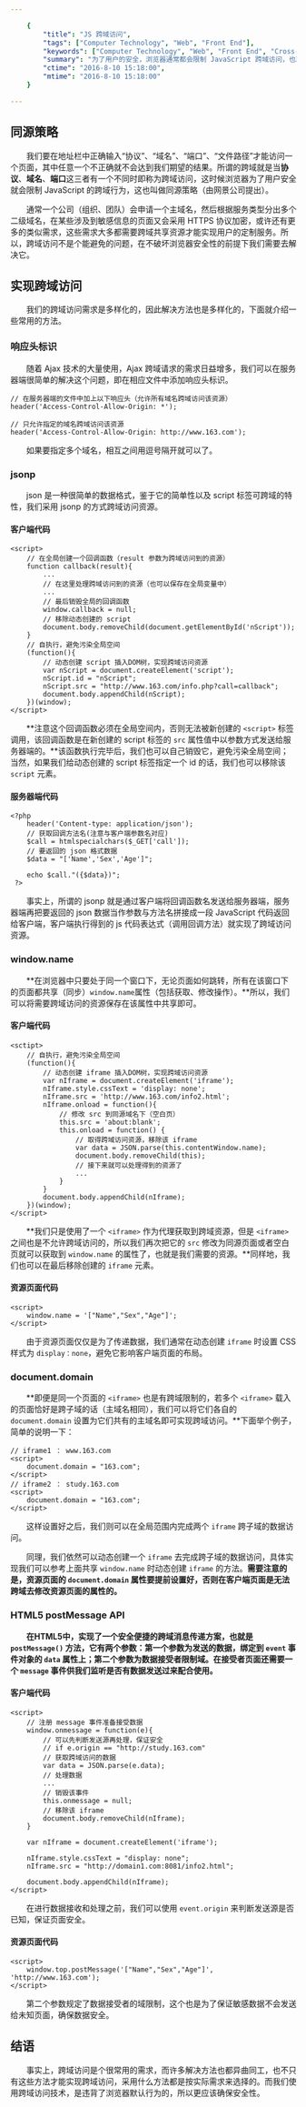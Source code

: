 ```yaml
---

    {
		"title": "JS 跨域访问",
		"tags": ["Computer Technology", "Web", "Front End"],
        "keywords": ["Computer Technology", "Web", "Front End", "Cross-domain"],
        "summary": "为了用户的安全，浏览器通常都会限制 JavaScript 跨域访问，也就是默认不允许不同域名下页面之间进行资源的传递，但很多时候我们又有跨域请求资源的需求。",
        "ctime": "2016-8-10 15:18:00",
        "mtime": "2016-8-10 15:18:00"
    }

---
```


## 同源策略

　　我们要在地址栏中正确输入“协议”、“域名”、“端口”、“文件路径”才能访问一个页面，其中任意一个不正确就不会达到我们期望的结果。所谓的跨域就是当**协议**、**域名**、**端口**这三者有一个不同时即称为跨域访问，这时候浏览器为了用户安全就会限制 JavaScript 的跨域行为，这也叫做同源策略（由网景公司提出）。

　　通常一个公司（组织、团队）会申请一个主域名，然后根据服务类型分出多个二级域名，在某些涉及到敏感信息的页面又会采用 HTTPS 协议加密，或许还有更多的类似需求，这些需求大多都需要跨域共享资源才能实现用户的定制服务。所以，跨域访问不是个能避免的问题，在不破坏浏览器安全性的前提下我们需要去解决它。

## 实现跨域访问

　　我们的跨域访问需求是多样化的，因此解决方法也是多样化的，下面就介绍一些常用的方法。

### 响应头标识

　　随着 Ajax 技术的大量使用，Ajax 跨域请求的需求日益增多，我们可以在服务器端很简单的解决这个问题，即在相应文件中添加响应头标识。

	// 在服务器端的文件中加上以下响应头（允许所有域名跨域访问该资源）
	header('Access-Control-Allow-Origin: *');

	// 只允许指定的域名跨域访问该资源
	header('Access-Control-Allow-Origin: http://www.163.com');

　　如果要指定多个域名，相互之间用逗号隔开就可以了。

### jsonp

　　json 是一种很简单的数据格式，鉴于它的简单性以及 script 标签可跨域的特性，我们采用 jsonp 的方式跨域访问资源。

#### 客户端代码

	<script>
		// 在全局创建一个回调函数（result 参数为跨域访问到的资源）
		function callback(result){
			...
			// 在这里处理跨域访问到的资源（也可以保存在全局变量中）
			...
			// 最后销毁全局的回调函数
			window.callback = null;
			// 移除动态创建的 script
			document.body.removeChild(document.getElementById('nScript'));
		}
		// 自执行，避免污染全局空间
		(function(){
			// 动态创建 script 插入DOM树，实现跨域访问资源
			var nScript = document.createElement('script');
			nScript.id = "nScript";
			nScript.src = "http://www.163.com/info.php?call=callback";
			document.body.appendChild(nScript);
		})(window);
	</script>

　　**注意这个回调函数必须在全局空间内，否则无法被新创建的 `<script>` 标签调用，该回调函数是在新创建的 script 标签的 `src` 属性值中以参数方式发送给服务器端的。**该函数执行完毕后，我们也可以自己销毁它，避免污染全局空间；当然，如果我们给动态创建的 script 标签指定一个 id 的话，我们也可以移除该 `script` 元素。

#### 服务器端代码

	<?php
		header('Content-type: application/json');
		// 获取回调方法名(注意与客户端参数名对应)
		$call = htmlspecialchars($_GET['call']);
		// 要返回的 json 格式数据
		$data = "['Name','Sex','Age']";

		echo $call."({$data})";
	 ?>

　　事实上，所谓的 jsonp 就是通过客户端将回调函数名发送给服务器端，服务器端再把要返回的 json 数据当作参数与方法名拼接成一段 JavaScript 代码返回给客户端，客户端执行得到的 js 代码表达式（调用回调方法）就实现了跨域访问资源。

### window.name

　　**在浏览器中只要处于同一个窗口下，无论页面如何跳转，所有在该窗口下的页面都共享（同步）<code>window.name</code>属性（包括获取、修改操作）。**所以，我们可以将需要跨域访问的资源保存在该属性中共享即可。

#### 客户端代码

	<sctipt>
		// 自执行，避免污染全局空间
		(function(){
			// 动态创建 iframe 插入DOM树，实现跨域访问资源
			var nIframe = document.createElement('iframe');
			nIframe.style.cssText = 'display: none';
			nIframe.src = 'http://www.163.com/info2.html';
			nIframe.onload = function(){
				// 修改 src 到同源域名下（空白页）
				this.src = 'about:blank';
				this.onload = function() {
					// 取得跨域访问资源，移除该 iframe
					var data = JSON.parse(this.contentWindow.name);
					document.body.removeChild(this);
					// 接下来就可以处理得到的资源了
					...
				}
			}
			document.body.appendChild(nIframe);
		})(window);
	</script>

　　**我们只是使用了一个 `<iframe>` 作为代理获取到跨域资源，但是 `<iframe>` 之间也是不允许跨域访问的，所以我们再次把它的 `src` 修改为同源页面或者空白页就可以获取到 `window.name` 的属性了，也就是我们需要的资源。**同样地，我们也可以在最后移除创建的 `iframe` 元素。

#### 资源页面代码

	<script>
		window.name = '["Name","Sex","Age"]';
	</script>

　　由于资源页面仅仅是为了传递数据，我们通常在动态创建 `iframe` 时设置 CSS 样式为 `display：none`，避免它影响客户端页面的布局。

### document.domain

　　**即便是同一个页面的 `<iframe>` 也是有跨域限制的，若多个 `<iframe>` 载入的页面恰好是跨子域的话（主域名相同），我们可以将它们各自的 `document.domain` 设置为它们共有的主域名即可实现跨域访问。**下面举个例子，简单的说明一下：

	// iframe1 ： www.163.com
	<script>
		document.domain = "163.com";
	</script>
	// iframe2 ： study.163.com
	<script>
		document.domain = "163.com";
	</script>

　　这样设置好之后，我们则可以在全局范围内完成两个 `iframe` 跨子域的数据访问。

　　同理，我们依然可以动态创建一个 `iframe` 去完成跨子域的数据访问，具体实现我们可以参考上面共享 `window.name` 时动态创建 `iframe` 的方法。**需要注意的是，资源页面的 `document.domain` 属性要提前设置好，否则在客户端页面是无法跨域去修改资源页面的属性的。**

### HTML5 postMessage API

　　**在HTML5中，实现了一个安全便捷的跨域消息传递方案，也就是 `postMessage()` 方法，它有两个参数：第一个参数为发送的数据，绑定到 `event` 事件对象的 `data` 属性上；第二个参数为数据接受者限制域。在接受者页面还需要一个 `message` 事件供我们监听是否有数据发送过来配合使用。**

#### 客户端代码

	<script>
		// 注册 message 事件准备接受数据
		window.onmessage = function(e){
			// 可以先判断发送源再处理，保证安全
			// if e.origin == "http://study.163.com"
			// 获取跨域访问的数据
			var data = JSON.parse(e.data);
			// 处理数据
			...
			// 销毁该事件
			this.onmessage = null;
			// 移除该 iframe
			document.body.removeChild(nIframe);
		}

		var nIframe = document.createElement('iframe');

		nIframe.style.cssText = "display: none";
		nIframe.src = "http://domain1.com:8081/info2.html";

		document.body.appendChild(nIframe);
	</script>

　　在进行数据接收和处理之前，我们可以使用 `event.origin` 来判断发送源是否已知，保证页面安全。

#### 资源页面代码

	<script>
		window.top.postMessage('["Name","Sex","Age"]', 'http://www.163.com');
	</script>

　　第二个参数规定了数据接受者的域限制，这个也是为了保证敏感数据不会发送给未知页面，确保数据安全。

## 结语

　　事实上，跨域访问是个很常用的需求，而许多解决方法也都异曲同工，也不只有这些方法才能实现跨域访问，采用什么方法都是按实际需求来选择的。而我们使用跨域访问技术，是违背了浏览器默认行为的，所以更应该确保安全性。